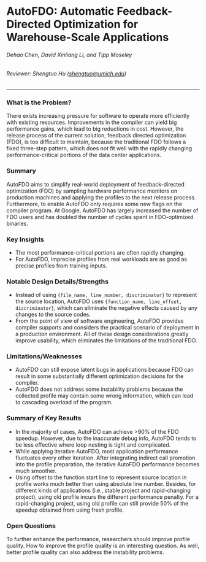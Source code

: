AutoFDO: Automatic Feedback-Directed Optimization for Warehouse-Scale Applications
===

###### Dehao Chen, David Xinliang Li, and Tipp Moseley

###### Reviewer: Shengtuo Hu (shengtuo@umich.edu)

---

### What is the Problem?

There exists increasing pressure for software to operate more efficiently with existing resources. Improvements in the compiler can yield big performance gains, which lead to big reductions in cost. However, the release process of the current solution, feedback directed optimization (FDO), is too difficult to maintain, because the traditional FDO follows a fixed three-step pattern, which does not fit well with the rapidly changing performance-critical portions of the data center applications.

### Summary

AutoFDO aims to simplify real-world deployment of feedback-directed optimization (FDO) by sampling hardware performance monitors on production machines and applying the profiles to the next release process. Furthermore, to enable AutoFDO only requires some new flags on the compiler program. At Google, AutoFDO has largely increased the number of FDO users and has doubled the number of cycles spent in FDO-optimized binaries.

### Key Insights

- The most performance-critical portions are often rapidly changing.
- For AutoFDO, imprecise profiles from real workloads are as good as precise profiles from training inputs.

### Notable Design Details/Strengths

- Instead of using `{file_name, line_number, discriminator}` to represent the source location, AutoFDO uses `{function_name, line_offset, discriminator}`, which can eliminate the negative effects caused by any changes to the source codes.
- From the point of view of software engineering, AutoFDO provides compiler supports and considers the practical scenario of deployment in a production environment. All of these design considerations greatly improve usability, which eliminates the limitations of the traditional FDO.

### Limitations/Weaknesses

- AutoFDO can still expose latent bugs in applications because FDO can result in some substantially different optimization decisions for the compiler.
- AutoFDO does not address some instability problems because the collected profile may contain some wrong information, which can lead to cascading overload of the program.

### Summary of Key Results

- In the majority of cases, AutoFDO can achieve >90% of the FDO speedup. However, due to the inaccurate debug info, AutoFDO tends to be less effective where loop nesting is tight and complicated.
- While applying iterative AutoFDO, most application performance fluctuates every other iteration. After integrating indirect call promotion into the profile preparation, the iterative AutoFDO performance becomes much smoother.
- Using offset to the function start line to represent source location in profile works much better than using absolute line number. Besides, for different kinds of applications (i.e., stable project and rapid-changing project), using old profile incurs the different performance penalty. For a rapid-changing project, using old profile can still provide 50% of the speedup obtained from using fresh profile.

### Open Questions

To further enhance the performance, researchers should improve profile quality. How to improve the profile quality is an interesting question. As well, better profile quality can also address the instability problems.

